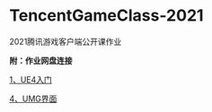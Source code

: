 # TencentGameClass-2021
2021腾讯游戏客户端公开课作业

**附：作业网盘连接**

[1、UE4入门](https://share.weiyun.com/68LHJKmP)

[4、UMG界面](https://share.weiyun.com/Nc0lAf4f)

